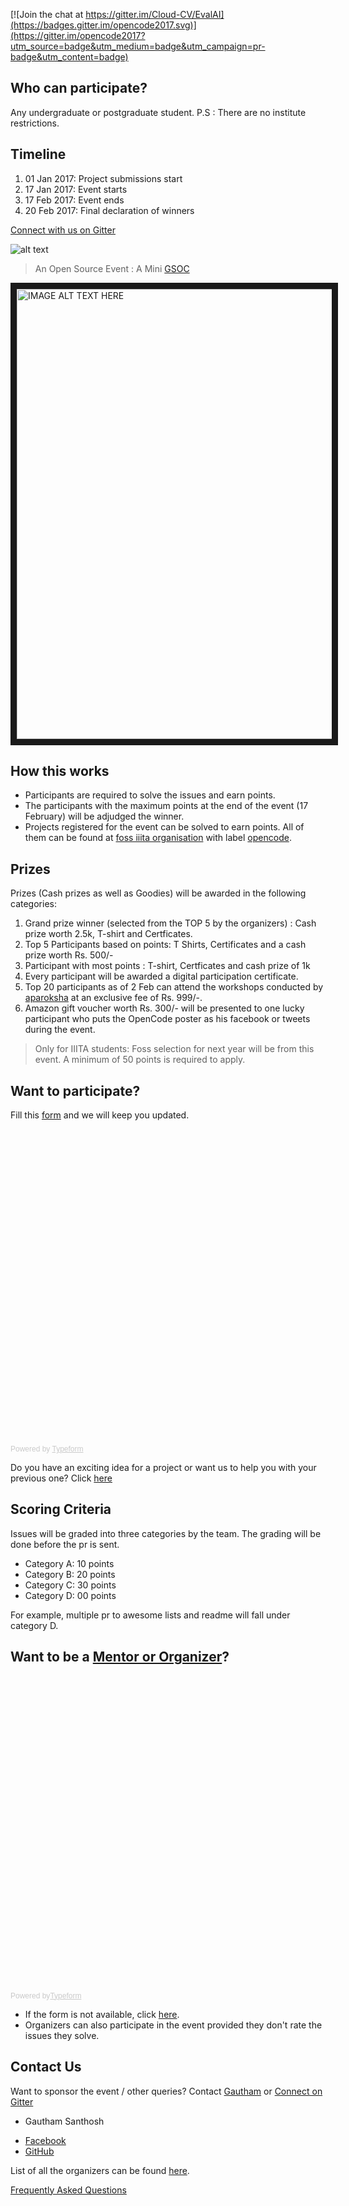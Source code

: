 


[![Join the chat at https://gitter.im/Cloud-CV/EvalAI](https://badges.gitter.im/opencode2017.svg)](https://gitter.im/opencode2017?utm_source=badge&utm_medium=badge&utm_campaign=pr-badge&utm_content=badge)


Who can participate?
----
Any undergraduate or postgraduate student.
P.S : There are no institute restrictions.

Timeline
--------
1. 01 Jan 2017: Project submissions start
2. 17 Jan 2017: Event starts
3. 17 Feb 2017: Event ends
4. 20 Feb 2017: Final declaration of winners


[Connect with us on Gitter](https://gitter.im/opencode2017)


![alt text](Logo.png)

> An Open Source Event : A Mini [GSOC](https://en.wikipedia.org/wiki/Google_Summer_of_Code)

<!-- ![alt text](https://fossiiita.github.io/opencode/Poster.jpg) -->


<a href="http://www.youtube.com/watch?feature=player_embedded&v=qkt9vMKYHAM
" target="_blank"><img src="http://img.youtube.com/vi/qkt9vMKYHAM/1.jpg" 
alt="IMAGE ALT TEXT HERE" width="1280" height="720" border="10" /></a>

How this works
-----------

* Participants are required to solve the issues and earn points.
* The participants with the maximum points at the end of the event (17 February) will be adjudged the winner. 
* Projects registered for the event can be solved to earn points. All of them can be found at [foss iiita organisation](https://github.com/fossiiita) with label [opencode](https://github.com/search?l=&q=label%3Aopencode&ref=advsearch&type=Issues&utf8=%E2%9C%93).


Prizes
------
Prizes (Cash prizes as well as Goodies) will be awarded in the following categories:

1. Grand prize winner (selected from the TOP 5 by the organizers) : Cash prize worth 2.5k, T-shirt and Certficates.
2. Top 5 Participants based on points: T Shirts, Certificates and a cash prize worth Rs. 500/-
3. Participant with most points : T-shirt, Certficates and cash prize of 1k
4. Every participant will be awarded a digital participation certificate.
5. Top 20 participants as of 2 Feb can attend the workshops conducted by [aparoksha](https://aparoksha.iiita.ac.in/) at an exclusive fee of Rs. 999/-.
6. Amazon gift voucher worth Rs. 300/- will be presented to one lucky participant who puts the OpenCode poster as his facebook or tweets during the event. 

> Only for IIITA students: Foss selection for next year will be from this event. A minimum of 50 points is required to apply.

Want to participate?
-----------------

Fill this [form](https://goo.gl/JlltzF) and we will keep you updated.

<!-- Change the width and height values to suit you best -->
<div class="typeform-widget" data-url="https://kaustubhshams.typeform.com/to/nDUY6H" data-text="OpenCode" style="width:100%;height:500px;"></div>
<script>(function(){var qs,js,q,s,d=document,gi=d.getElementById,ce=d.createElement,gt=d.getElementsByTagName,id='typef_orm',b='https://s3-eu-west-1.amazonaws.com/share.typeform.com/';if(!gi.call(d,id)){js=ce.call(d,'script');js.id=id;js.src=b+'widget.js';q=gt.call(d,'script')[0];q.parentNode.insertBefore(js,q)}})()</script>
<div style="font-family: Sans-Serif;font-size: 12px;color: #999;opacity: 0.5; padding-top: 5px;">Powered by <a href="https://www.typeform.com/examples/?utm_campaign=vq7M6d&amp;utm_source=typeform.com-6014802-Basic&amp;utm_medium=typeform&amp;utm_content=typeform-embedded-poweredbytypeform&amp;utm_term=EN" style="color: #999" target="_blank">Typeform</a></div>



Do you have an exciting idea for a project or want us to help you with your previous one? 
 Click [here](https://fossiiita.github.io/opencode/projects)


Scoring Criteria
----------------------

Issues will be graded into three categories by the team.
The grading will be done before the pr is sent.

* Category A: 10 points
* Category B: 20 points
* Category C: 30 points
* Category D: 00 points

For example, multiple pr to awesome lists and readme will fall under category D.

Want to be a [Mentor or Organizer](https://fossiiita.github.io/opencode/organisers)?
------
<!-- Change the width and height values to suit you best -->
<div class="typeform-widget" data-url="https://himanshub16.typeform.com/to/vq7M6d" data-text="OpenCode" style="width:100%;height:500px;"></div>
<script>(function(){var qs,js,q,s,d=document,gi=d.getElementById,ce=d.createElement,gt=d.getElementsByTagName,id='typef_orm',b='https://s3-eu-west-1.amazonaws.com/share.typeform.com/';if(!gi.call(d,id)){js=ce.call(d,'script');js.id=id;js.src=b+'widget.js';q=gt.call(d,'script')[0];q.parentNode.insertBefore(js,q)}})()</script>
<div style="font-family: Sans-Serif;font-size: 12px;color: #999;opacity: 0.5; padding-top: 5px;">Powered by<a href="https://www.typeform.com/examples/?utm_campaign=vq7M6d&amp;utm_source=typeform.com-6014802-Basic&amp;utm_medium=typeform&amp;utm_content=typeform-embedded-poweredbytypeform&amp;utm_term=EN" style="color: #999" target="_blank">Typeform</a></div>

* If the form is not available, click [here](https://goo.gl/gmnQb8).
* Organizers can also participate in the event provided they don't rate the issues they solve.


Contact Us
---------------------------
Want to sponsor the event / other queries?
Contact [Gautham](https://facebook.com/gauthamzz) or [Connect on Gitter](https://gitter.im/opencode2017)

- Gautham Santhosh
 * [Facebook](https://facebook.com/gauthamzz)
 * [GitHub](https://github.com/gauthamzz)

List of all the organizers can be found [here](https://fossiiita.github.io/opencode/organisers).

[Frequently Asked Questions](https://fossiiita.github.io/opencode/faq)
